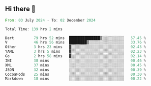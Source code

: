 ## Hi there 👋

<!--START_SECTION:waka-->

```rust
From: 03 July 2024 - To: 02 December 2024

Total Time: 139 hrs 2 mins

Dart         79 hrs 52 mins  ██████████████▒░░░░░░░░░░   57.45 %
V            46 hrs 56 mins  ████████▒░░░░░░░░░░░░░░░░   33.76 %
Other        3 hrs 23 mins   ▓░░░░░░░░░░░░░░░░░░░░░░░░   02.43 %
YAML         3 hrs 5 mins    ▓░░░░░░░░░░░░░░░░░░░░░░░░   02.23 %
Go           2 hrs 58 mins   ▓░░░░░░░░░░░░░░░░░░░░░░░░   02.14 %
INI          38 mins         ░░░░░░░░░░░░░░░░░░░░░░░░░   00.46 %
XML          37 mins         ░░░░░░░░░░░░░░░░░░░░░░░░░   00.45 %
JSON         32 mins         ░░░░░░░░░░░░░░░░░░░░░░░░░   00.39 %
CocoaPods    25 mins         ░░░░░░░░░░░░░░░░░░░░░░░░░   00.30 %
Markdown     18 mins         ░░░░░░░░░░░░░░░░░░░░░░░░░   00.22 %
```

<!--END_SECTION:waka-->

<!--
**mathiskakal/mathiskakal** is a ✨ _special_ ✨ repository because its `README.md` (this file) appears on your GitHub profile.

Here are some ideas to get you started:

- 🔭 I’m currently working on ...
- 🌱 I’m currently learning ...
- 👯 I’m looking to collaborate on ...
- 🤔 I’m looking for help with ...
- 💬 Ask me about ...
- 📫 How to reach me: ...
- 😄 Pronouns: ...
- ⚡ Fun fact: ...
-->
